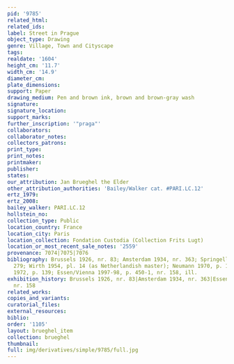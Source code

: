 ```yaml
---
pid: '9785'
related_html: 
related_ids: 
label: Street in Prague
object_type: Drawing
genre: Village, Town and Cityscape
tags: 
realdate: '1604'
height_cm: '11.7'
width_cm: '14.9'
diameter_cm: 
plate_dimensions: 
support: Paper
drawing_medium: Pen and brown ink, brown and brown-gray wash
signature: 
signature_location: 
support_marks: 
further_inscription: '"praga"'
collaborators: 
collaborator_notes: 
collectors_patrons: 
print_type: 
print_notes: 
printmaker: 
publisher: 
states: 
our_attribution: Jan Brueghel the Elder
other_attribution_authorities: 'Bailey/Walker cat. #PARI.LC.12'
ertz_1979: 
ertz_2008: 
bailey_walker: PARI.LC.12
hollstein_no: 
collection_type: Public
location_country: France
location_city: Paris
location_collection: Fondation Custodia (Collection Frits Lugt)
location_or_most_recent_sale_notes: '2559'
provenance: 7074|7075|7076
bibliography: Brussels 1926, nr. 83; Amsterdam 1934, nr. 363; Springell 1938, nr.
  279; Wirth 1954, pl. 14 (as Netherlandish master); Neumann 1970, p. 152; Winner
  1972, p. 139; Essen/Vienna 1997-98, p. 450-1, nr. 158, ill.
exhibition_history: Brussels 1926, nr. 83|Amsterdam 1934, nr. 363|Essen/Vienna 1997-98,
  nr. 158
related_works: 
copies_and_variants: 
curatorial_files: 
external_resources: 
biblio: 
order: '1105'
layout: brueghel_item
collection: brueghel
thumbnail: 
full: img/derivatives/simple/9785/full.jpg
---
```

